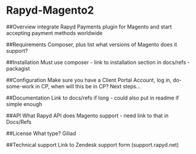 # Rapyd-Magento2

##Overview
integrate Rapyd Payments plugin for Magento and start accepting payment methods worldwide

##Requirements
Composer, plus list what versions of Magento does it support?

##Installation 
Must use composer - link to installation section in docs/refs - packagist 

##Configuration
Make sure you have a Client Portal Account, log in, do-some-work in CP, when will this be in CP? Next steps... 

##Documentation
Link to docs/refs if long - could also put in readme if simple enough 

##API
What Rapyd API does Magento support - need link to that in Docs/Refs 

##License
What type?
Giliad 

##Technical support
Link to Zendesk support form (support.rapyd.net) 
